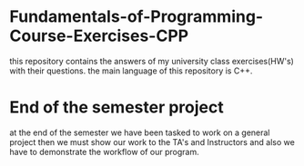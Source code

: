 # Fundamentals-of-Programming-Course-Exercises-CPP
this repository contains the answers of my university class exercises(HW's) with their questions.
the main language of this repository is C++.

# End of the semester project
at the end of the semester we have been tasked to work on a general project then we must show our work to the TA's and Instructors and also we have to demonstrate the workflow of our program.